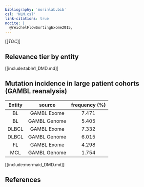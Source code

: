 ```yaml
---
bibliography: 'morinlab.bib'
csl: 'NLM.csl'
link-citations: true
nocite: |
  @reichelFlowSortingExome2015, 
---
```


[[_TOC_]]




## Relevance tier by entity

[[include:table1_DMD.md]]


## Mutation incidence in large patient cohorts (GAMBL reanalysis)

|Entity|source |frequency (%)|
|:------:|:----:|:----:|
|BL|GAMBL Exome |7.471 |
|BL|GAMBL Genome |5.405 |
|DLBCL|GAMBL Exome |7.332 |
|DLBCL|GAMBL Genome |6.015 |
|FL|GAMBL Exome |4.298 |
|MCL|GAMBL Genome |1.754 |


[[include:mermaid_DMD.md]]

## References


